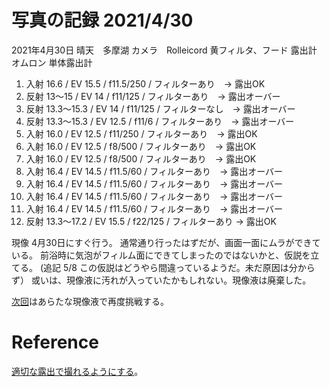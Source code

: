 # 写真の記録 2021/4/30

2021年4月30日 晴天　多摩湖
カメラ　Rolleicord 黄フィルタ、フード
露出計　オムロン 単体露出計

1. 入射 16.6 / EV 15.5 / f11.5/250 / フィルターあり　-> 露出OK
2. 反射 13〜15 / EV 14 / f11/125 / フィルターあり　-> 露出オーバー
3. 反射 13.3〜15.3 / EV 14 / f11/125 / フィルターなし　-> 露出オーバー
4. 反射 13.3〜15.3 / EV 12.5 / f11/6 / フィルターあり　-> 露出オーバー
5. 入射 16.0 / EV 12.5 / f11/250 / フィルターあり　-> 露出OK
6. 入射 16.0 / EV 12.5 / f8/500 / フィルターあり　-> 露出OK
7. 入射 16.0 / EV 12.5 / f8/500 / フィルターあり　-> 露出OK
8. 入射 16.4 / EV 14.5 / f11.5/60 / フィルターあり　-> 露出オーバー
9. 入射 16.4 / EV 14.5 / f11.5/60 / フィルターあり　-> 露出オーバー
10. 入射 16.4 / EV 14.5 / f11.5/60 / フィルターあり　-> 露出オーバー
11. 入射 16.4 / EV 14.5 / f11.5/60 / フィルターあり　-> 露出オーバー
12. 反射 13.3〜17.2 / EV 15.5 / f22/125 / フィルターあり -> 露出OK

現像 4月30日にすぐ行う。
通常通り行ったはずだが、画面一面にムラができている。
前浴時に気泡がフィルム面にできてしまったのではないかと、仮説を立てる。
(追記 5/8 この仮説はどうやら間違っているようだ。未だ原因は分からず）
或いは、現像液に汚れが入っていたかもしれない。現像液は廃棄した。

[次回](202105040642.md)はあらたな現像液で再度挑戦する。

# Reference
[適切な露出で撮れるようにする](202105040713.md)。
 

